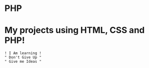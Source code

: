 # PHP
# My projects using HTML, CSS and PHP!
    ! I Am learning !
    " Don't Give Up "
    " Give me Ideas "
